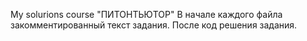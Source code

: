 My solurions course "ПИТОНТЬЮТОР"
В начале каждого файла закомментированный текст задания.
После код решения задания.

